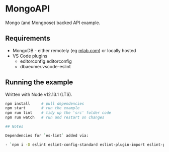 # MongoAPI

Mongo (and Mongoose) backed API example.

## Requirements

- MongoDB - either remotely (eg [mlab.com](https://mlab.com)) or locally hosted
- VS Code plugins
    - editorconfig.editorconfig
    - dbaeumer.vscode-eslint

## Running the example

Written with Node v12.13.1 (LTS).

``` sh
npm install     # pull dependencies
npm start       # run the example
npm run lint    # tidy up the 'src' folder code
npm run watch   # run and restart on changes

## Notes

Dependencies for `es-lint` added via:

- `npm i -D eslint eslint-config-standard eslint-plugin-import eslint-plugin-node eslint-plugin-promise eslint-plugin-standard`

